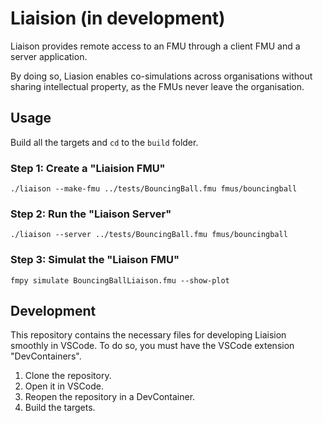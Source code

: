 # Liaision (in development)

Liaison provides remote access to an FMU through a client FMU and a server application.

By doing so, Liasion enables co-simulations across organisations without sharing intellectual property, as the FMUs never leave the organisation. 

## Usage

Build all the targets and `cd` to the `build` folder.

### Step 1: Create a "Liaision FMU"

``./liaison --make-fmu ../tests/BouncingBall.fmu fmus/bouncingball``

### Step 2: Run the "Liaison Server"

``./liaison --server ../tests/BouncingBall.fmu fmus/bouncingball``

### Step 3: Simulat the "Liaison FMU"

``fmpy simulate BouncingBallLiaison.fmu --show-plot``


## Development

This repository contains the necessary files for developing Liaision smoothly in VSCode. To do so, you must have the VSCode extension "DevContainers". 

1. Clone the repository. 
2. Open it in VSCode.
3. Reopen the repository in a DevContainer. 
4. Build the targets.

